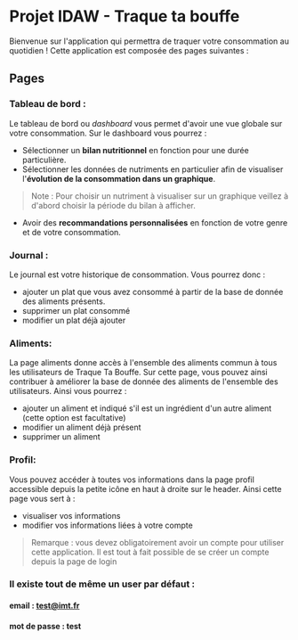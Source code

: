 # Projet IDAW - Traque ta bouffe

Bienvenue sur l'application qui permettra de traquer votre consommation au quotidien !
Cette application est composée des pages suivantes :



## Pages

### Tableau de bord :
Le tableau de bord ou _dashboard_ vous permet d'avoir une vue globale sur votre consommation.
Sur le dashboard vous pourrez :
- Sélectionner un **bilan nutritionnel** en fonction pour une durée particulière.
- Sélectionner les données de nutriments en particulier afin de visualiser l'**évolution de la consommation dans un graphique**.
> Note :
> Pour choisir un nutriment à visualiser sur un graphique veillez à d'abord choisir la période du bilan à afficher.
- Avoir des **recommandations personnalisées** en fonction de votre genre et de votre consommation.

### Journal :
Le journal est votre historique de consommation. Vous pourrez donc :
- ajouter un plat que vous avez consommé à partir de la base de donnée des aliments présents.
- supprimer un plat consommé
- modifier un plat déjà ajouter

### Aliments:
La page aliments donne accès à l'ensemble des aliments commun à tous les utilisateurs de Traque Ta Bouffe.
Sur cette page, vous pouvez ainsi contribuer à améliorer la base de donnée des aliments de l'ensemble des utilisateurs. Ainsi vous pourrez :
- ajouter un aliment et indiqué s'il est un ingrédient d'un autre aliment (cette option est facultative)
- modifier un aliment déjà présent
- supprimer un aliment

### Profil:
Vous pouvez accéder à toutes vos informations dans la page profil accessible depuis la petite icône en haut à droite sur le header.
Ainsi cette page vous sert à :
- visualiser vos informations
- modifier vos informations liées à votre compte

> Remarque :
> vous devez obligatoirement avoir un compte pour utiliser cette application.
> Il est tout à fait possible de se créer un compte depuis la page de login

### Il existe tout de même un user par défaut :
#### email : test@imt.fr
#### mot de passe : test